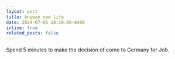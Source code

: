 ```yaml
---
layout: post
title: Anyway new life
date: 2024-07-05 18:19:00-0400
inline: true
related_posts: false
---
```


Spend 5 minutes to make the decision of come to Germany for Job.
